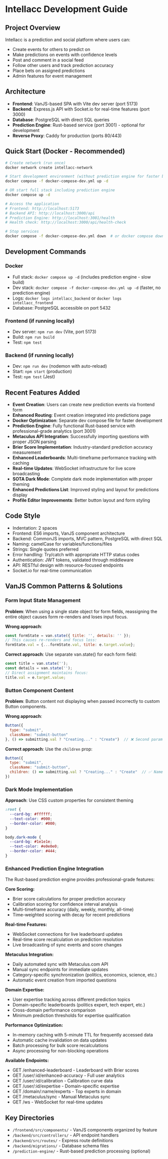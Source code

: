 # Intellacc Development Guide

## Project Overview
Intellacc is a prediction and social platform where users can:
- Create events for others to predict on
- Make predictions on events with confidence levels
- Post and comment in a social feed
- Follow other users and track prediction accuracy
- Place bets on assigned predictions
- Admin features for event management

## Architecture
- **Frontend**: VanJS-based SPA with Vite dev server (port 5173)
- **Backend**: Express.js API with Socket.io for real-time features (port 3000)
- **Database**: PostgreSQL with direct SQL queries
- **Prediction Engine**: Rust-based service (port 3001) - optional for development
- **Reverse Proxy**: Caddy for production (ports 80/443)

## Quick Start (Docker - Recommended)
```bash
# Create network (run once)
docker network create intellacc-network

# Start development environment (without prediction engine for faster builds)
docker compose -f docker-compose-dev.yml up -d

# OR start full stack including prediction engine
docker compose up -d

# Access the application
# Frontend: http://localhost:5173
# Backend API: http://localhost:3000/api
# Prediction Engine: http://localhost:3001/health
# Health check: http://localhost:3000/api/health-check

# Stop services
docker compose -f docker-compose-dev.yml down  # or docker compose down for full stack
```

## Development Commands
### Docker
- Full stack: `docker compose up -d` (includes prediction engine - slow build)
- Dev stack: `docker compose -f docker-compose-dev.yml up -d` (faster, no prediction engine)
- Logs: `docker logs intellacc_backend` or `docker logs intellacc_frontend`
- Database: PostgreSQL accessible on port 5432

### Frontend (if running locally)
- Dev server: `npm run dev` (Vite, port 5173)
- Build: `npm run build`
- Test: `npm test`

### Backend (if running locally)
- Dev: `npm run dev` (nodemon with auto-reload)
- Start: `npm start` (production)
- Test: `npm test` (Jest)

## Recent Features Added
- **Event Creation**: Users can create new prediction events via frontend form
- **Enhanced Routing**: Event creation integrated into predictions page
- **Docker Optimization**: Separate dev compose file for faster development
- **Prediction Engine**: Fully functional Rust-based service with professional-grade analytics (port 3001)
- **Metaculus API Integration**: Successfully importing questions with proper JSON parsing
- **Brier Score Implementation**: Industry-standard prediction accuracy measurement
- **Enhanced Leaderboards**: Multi-timeframe performance tracking with caching
- **Real-time Updates**: WebSocket infrastructure for live score broadcasting
- **SOTA Dark Mode**: Complete dark mode implementation with proper theming
- **Enhanced Predictions List**: Improved styling and layout for predictions display
- **Profile Editor Improvements**: Better button layout and form styling

## Code Style
- Indentation: 2 spaces
- Frontend: ES6 imports, VanJS component architecture
- Backend: CommonJS imports, MVC pattern, PostgreSQL with direct SQL
- Naming: camelCase for variables/functions/files
- Strings: Single quotes preferred
- Error handling: Try/catch with appropriate HTTP status codes
- Authentication: JWT tokens, validated through middleware
- API: RESTful design with resource-focused endpoints
- Socket.io for real-time communication

## VanJS Common Patterns & Solutions

### Form Input State Management
**Problem**: When using a single state object for form fields, reassigning the entire object causes form re-renders and loses input focus.

**Wrong approach**:
```javascript
const formState = van.state({ title: '', details: '' });
// This causes re-renders and focus loss:
formState.val = {...formState.val, title: e.target.value};
```

**Correct approach**: Use separate van.state() for each form field:
```javascript
const title = van.state('');
const details = van.state('');
// Direct assignment maintains focus:
title.val = e.target.value;
```

### Button Component Content
**Problem**: Button content not displaying when passed incorrectly to custom Button components.

**Wrong approach**:
```javascript
Button({
  type: "submit",
  className: "submit-button"
}, () => submitting.val ? "Creating..." : "Create")  // ❌ Second parameter
```

**Correct approach**: Use the `children` prop:
```javascript
Button({
  type: "submit", 
  className: "submit-button",
  children: () => submitting.val ? "Creating..." : "Create"  // ✅ Named prop
})
```

### Dark Mode Implementation
**Approach**: Use CSS custom properties for consistent theming
```css
:root {
  --card-bg: #ffffff;
  --text-color: #000;
  --border-color: #000;
}

body.dark-mode {
  --card-bg: #1e1e1e;
  --text-color: #e0e0e0;
  --border-color: #444;
}
```

### Enhanced Prediction Engine Integration
The Rust-based prediction engine provides professional-grade features:

**Core Scoring:**
- Brier score calculations for proper prediction accuracy
- Calibration scoring for confidence interval analysis
- Multi-timeframe accuracy (daily, weekly, monthly, all-time)
- Time-weighted scoring with decay for recent predictions

**Real-time Features:**
- WebSocket connections for live leaderboard updates
- Real-time score recalculation on prediction resolution
- Live broadcasting of sync events and score changes

**Metaculus Integration:**
- Daily automated sync with Metaculus.com API
- Manual sync endpoints for immediate updates
- Category-specific synchronization (politics, economics, science, etc.)
- Automatic event creation from imported questions

**Domain Expertise:**
- User expertise tracking across different prediction topics
- Domain-specific leaderboards (politics expert, tech expert, etc.)
- Cross-domain performance comparison
- Minimum prediction thresholds for expertise qualification

**Performance Optimization:**
- In-memory caching with 5-minute TTL for frequently accessed data
- Automatic cache invalidation on data updates
- Batch processing for bulk score recalculations
- Async processing for non-blocking operations

**Available Endpoints:**
- GET /enhanced-leaderboard - Leaderboard with Brier scores
- GET /user/:id/enhanced-accuracy - Full user analytics
- GET /user/:id/calibration - Calibration curve data
- GET /user/:id/expertise - Domain-specific expertise
- GET /domain/:name/experts - Top experts in domain
- GET /metaculus/sync - Manual Metaculus sync
- GET /ws - WebSocket for real-time updates

## Key Directories
- `/frontend/src/components/` - VanJS components organized by feature
- `/backend/src/controllers/` - API endpoint handlers
- `/backend/src/routes/` - Express route definitions
- `/backend/migrations/` - Database schema files
- `/prediction-engine/` - Rust-based prediction processing (optional)